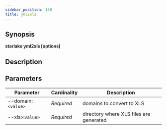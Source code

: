 ```yaml
---
sidebar_position: 150
title: yml2xls
---
```



## Synopsis

**starlake yml2xls [options]**

## Description


## Parameters

Parameter|Cardinality|Description
---|---|---
--domain:`<value>`|*Required*|domains to convert to XLS
--xls:`<value>`|*Required*|directory where XLS files are generated
